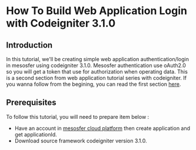 # How To Build Web Application Login with Codeigniter 3.1.0

## Introduction
In this tutorial, we'll be creating simple web application authentication/login in mesosfer using codeigniter 3.1.0. Mesosfer authentication use oAuth2.0 so you will get a token that use for authorization when operating data. This is a second section from web application tutorial series with codeigniter. If you wanna follow from the begining, you can read the first section [here].  

## Prerequisites
To follow this tutorial, you will need to prepare item below :
* Have an account in [mesosfer cloud platform] then create application and get applicationId.
* Download source framework codeigniter version 3.1.0.

[here]:https://mesosfer.com/community/build-web-application-signup-codeigniter-3-1-0.html
[mesosfer cloud platform]:https://cloud.mesosfer.com